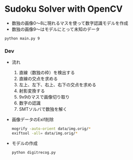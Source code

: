 
# Sudoku Solver with OpenCV

- 数独の画像0〜8に現れるマスを使って数字認識モデルを作成
- 数独の画像9〜はモデルにとって未知のデータ

```bash
python main.py 9
```

### Dev

- 流れ

    1. 直線（数独の枠）を検出する
    2. 直線の交点を求める
    3. 左上、左下、右上、右下の交点を求める
    4. 射影変換する
    5. 9x9のマスで画像切り取り
    6. 数字の認識
    7. SMTソルバで数独を解く


- 画像データのExif削除

    ```bash
    mogrify -auto-orient data/img.orig/*
    exiftool -all= data/img.orig/*
    ```

- モデルの作成

    ```bash
    python digitrecog.py
    ```

